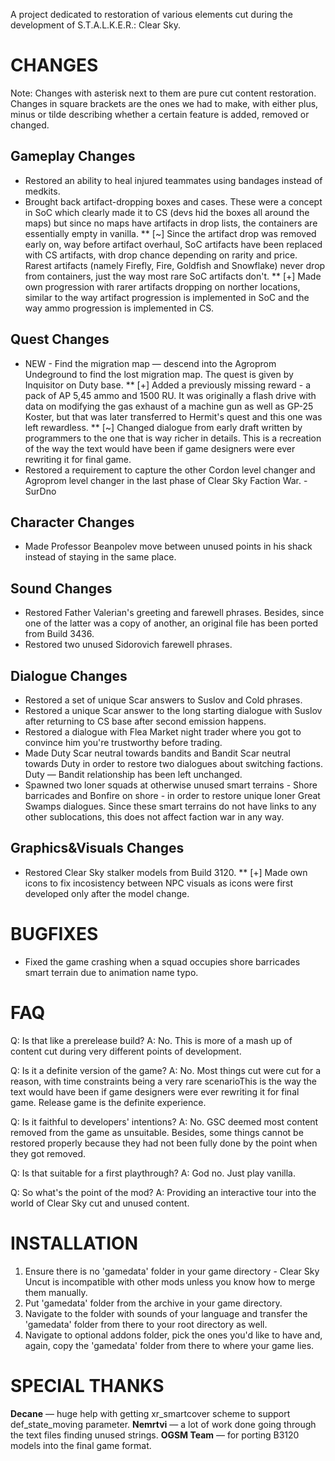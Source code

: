 A project dedicated to restoration of various elements cut during the development of S.T.A.L.K.E.R.: Clear Sky.

# CHANGES
Note: Changes with asterisk next to them are pure cut content restoration. Changes in square brackets are the ones we had to make, with either plus, minus or tilde describing whether a certain feature is added, removed or changed.

## Gameplay Changes
* Restored an ability to heal injured teammates using bandages instead of medkits.
* Brought back artifact-dropping boxes and cases. These were a concept in SoC which clearly made it to CS (devs hid the boxes all around the maps) but since no maps have artifacts in drop lists, the containers are essentially empty in vanilla.
** [~] Since the artifact drop was removed early on, way before artifact overhaul, SoC artifacts have been replaced with CS artifacts, with drop chance depending on rarity and price. Rarest artifacts (namely Firefly, Fire, Goldfish and Snowflake) never drop from containers, just the way most rare SoC artifacts don't.
** [+] Made own progression with rarer artifacts dropping on norther locations, similar to the way artifact progression is implemented in SoC and the way ammo progression is implemented in CS.

## Quest Changes
* NEW - Find the migration map — descend into the Agroprom Undeground to find the lost migration map. The quest is given by Inquisitor on Duty base.
** [+] Added a previously missing reward - a pack of AP 5,45 ammo and 1500 RU. It was originally a flash drive with data on modifying the gas exhaust of a machine gun as well as GP-25 Koster, but that was later transferred to Hermit's quest and this one was left rewardless.
** [~] Changed dialogue from early draft written by programmers to the one that is way richer in details. This is a recreation of the way the text would have been if game designers were ever rewriting it for final game.
* Restored a requirement to capture the other Cordon level changer and Agroprom level changer in the last phase of Clear Sky Faction War. - SurDno

## Character Changes
* Made Professor Beanpolev move between unused points in his shack instead of staying in the same place.

## Sound Changes
* Restored Father Valerian's greeting and farewell phrases. Besides, since one of the latter was a copy of another, an original file has been ported from Build 3436.
* Restored two unused Sidorovich farewell phrases.

## Dialogue Changes
* Restored a set of unique Scar answers to Suslov and Cold phrases.
* Restored a unique Scar answer to the long starting dialogue with Suslov after returning to CS base after second emission happens.
* Restored a dialogue with Flea Market night trader where you got to convince him you're trustworthy before trading.
* Made Duty Scar neutral towards bandits and Bandit Scar neutral towards Duty in order to restore two dialogues about switching factions. Duty — Bandit relationship has been left unchanged.
* Spawned two loner squads at otherwise unused smart terrains - Shore barricades and Bonfire on shore - in order to restore unique loner Great Swamps dialogues. Since these smart terrains do not have links to any other sublocations, this does not affect faction war in any way.

## Graphics&Visuals Changes
* Restored Clear Sky stalker models from Build 3120.
** [+] Made own icons to fix incosistency between NPC visuals as icons were first developed only after the model change.

# BUGFIXES
* Fixed the game crashing when a squad occupies shore barricades smart terrain due to animation name typo.

# FAQ
Q: Is that like a prerelease build?
A: No. This is more of a mash up of content cut during very different points of development.

Q: Is it a definite version of the game?
A: No. Most things cut were cut for a reason, with time constraints being a very rare scenarioThis is the way the text would have been if game designers were ever rewriting it for final game. Release game is the definite experience.

Q: Is it faithful to developers' intentions? 
A: No. GSC deemed most content removed from the game as unsuitable. Besides, some things cannot be restored properly because they had not been fully done by the point when they got removed.

Q: Is that suitable for a first playthrough?
A: God no. Just play vanilla.

Q: So what's the point of the mod?
A: Providing an interactive tour into the world of Clear Sky cut and unused content. 

# INSTALLATION
1. Ensure there is no 'gamedata' folder in your game directory - Clear Sky Uncut is incompatible with other mods unless you know how to merge them manually.
2. Put 'gamedata' folder from the archive in your game directory.
3. Navigate to the folder with sounds of your language and transfer the 'gamedata' folder from there to your root directory as well.
4. Navigate to optional addons folder, pick the ones you'd like to have and, again, copy the 'gamedata' folder from there to where your game lies.

# SPECIAL THANKS
**Decane** — huge help with getting xr_smartcover scheme to support def_state_moving parameter.
**Nemrtvi** — a lot of work done going through the text files finding unused strings.
**OGSM Team** — for porting B3120 models into the final game format.